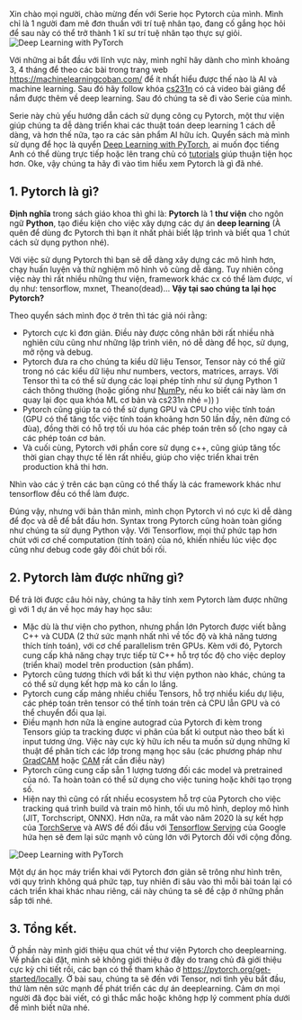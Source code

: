 Xin chào mọi người, chào mừng đến với Serie học Pytorch của mình. Mình chỉ là 1 người đam mê đơn thuần với trí tuệ nhân tạo, đang cố gắng học hỏi để sau này có thể trở thành 1 kĩ sư trí tuệ nhân tạo thực sự giỏi. 
![Deep Learning with PyTorch](https://images.viblo.asia/54c828ff-208c-4ff0-9877-5b9893826e36.png)

Với những ai bắt đầu với lĩnh vực này, mình nghĩ hãy dành cho mình khoảng 3, 4 tháng để theo các bài trong trang web https://machinelearningcoban.com/ để ít nhất hiểu được thế nào là AI và machine learning. Sau đó hãy follow khóa [cs231n](http://cs231n.stanford.edu/2017/) có cả video bài giảng để nắm được thêm về deep learning. Sau đó chúng ta sẽ đi vào Serie của mình.

Serie này chủ yếu hướng dẫn cách sử dụng công cụ Pytorch, một thư viện giúp chúng ta dễ dàng triển khai các thuật toán deep learning 1 cách dễ dàng, và hơn thế nữa, tạo ra các sản phẩm AI hữu ích. Quyển sách mà mình sử dụng để học là quyển [Deep Learning with PyTorch](https://pytorch.org/deep-learning-with-pytorch), ai muốn đọc tiếng Anh có thể dùng trực tiếp hoặc lên trang chủ có [tutorials](https://pytorch.org/tutorials/) giúp thuận tiện học hơn. Oke, vậy chúng ta hãy đi vào tìm hiểu xem Pytorch là gì đã nhé. 

## 1. Pytorch là gì?
**Định nghĩa** trong sách giáo khoa thì ghi là: **Pytorch** là 1 **thư viện** cho ngôn ngữ **Python**, tạo điều kiện cho việc xây dựng các dự án **deep learning** (À quên để dùng đc Pytorch thì bạn ít nhất phải biết lập trình và biết qua 1 chút cách sử dụng python nhé). 

Với việc sử dụng Pytorch thì bạn sẽ dễ dàng xây dựng các mô hình hơn, chạy huấn luyện và thử nghiệm mô hình vô cùng dễ dàng. Tuy nhiên công việc này thì rất nhiều những thư viện, framework khác cx có thể làm được, ví dụ như: tensorflow, mxnet, Theano(dead)... **Vậy tại sao chúng ta lại học Pytorch?**

Theo quyển sách mình đọc ở trên thì tác giả nói rằng:
- Pytorch cực kì đơn giản. Điều này được công nhân bởi rất nhiều nhà nghiên cứu cũng như những lập trình viên, nó dễ dàng để học, sử dụng, mở rộng và debug. 
- Pytorch đưa ra cho chúng ta kiểu dữ liệu Tensor, Tensor này có thể giữ trong nó các kiểu dữ liệu như numbers, vectors, matrices, arrays. Với Tensor thì ta có thể sử dụng các loại phép tính như sử dụng Python 1 cách thông thường (hoặc giống như [NumPy](https://numpy.org/), nếu ko biết cái này làm ơn quay lại đọc qua khóa ML cơ bản và cs231n nhé =)) )
- Pytorch cũng giúp ta có thể sử dụng GPU và CPU cho việc tính toán (GPU có thể tăng tốc việc tính toán khoảng hơn 50 lần đấy, nên đừng có đùa), đồng thời có hỗ trợ tối ưu hóa các phép toán trên số (cho ngay cả các phép toán cơ bản.
- Và cuối cùng, Pytorch với phần core sử dụng c++, cũng giúp tăng tốc thời gian chạy thực tế lên rất nhiều, giúp cho việc triển khai trên production khả thi hơn.

Nhìn vào các ý trên các bạn cũng có thể thấy là các framework khác như tensorflow đều có thể làm được.

 Đúng vậy, nhưng với bản thân mình, mình chọn Pytorch vì nó cực kì dễ dàng để đọc và dễ để bắt đầu hơn. Syntax trong Pytorch cũng hoàn toàn giống như chúng ta sử dụng Python vậy. Với Tensorflow, mọi thứ phức tạp hơn chút với cơ chế computation (tính toán) của nó, khiến nhiều lúc việc đọc cũng như debug code gây đôi chút bối rối.
##  2. Pytorch làm được những gì?
Để trả lời được câu hỏi này, chúng ta hãy tính xem Pytorch làm được những gì với 1 dự án về học máy hay học sâu:

- Mặc dù là thư viện cho python, nhưng phần lớn Pytorch được viết bằng C++ và CUDA (2 thứ sức mạnh nhất nhì về tốc độ và khả năng tương thích tính toán), với cơ chế parallelism trên GPUs. Kèm với đó, Pytorch cung cấp khả năng chạy trực tiếp từ C++ hỗ trợ tốc độ cho việc deploy (triển khai) model trên production (sản phẩm). 
- Pytorch cũng tương thích với bất kì thư viện python nào khác, chúng ta có thể sử dụng kết hợp mà ko cần lo lắng.
- Pytorch cung cấp mảng nhiều chiều Tensors, hỗ trợ nhiều kiểu dự liệu, các phép toán trên tensor có thể tính toán trên cả CPU lẫn GPU và có thể chuyển đổi qua lại. 
- Điều mạnh hơn nữa là engine autograd của Pytorch đi kèm trong Tensors giúp ta tracking được vi phân của bất kì output nào theo bất kì input tương ứng. Việc này cực kỳ hữu ích nếu ta muốn sử dụng những kĩ thuật để phân tích các lớp trong mạng học sâu (các phương pháp như [GradCAM](https://arxiv.org/pdf/1610.02391.pdf) hoặc [CAM](https://arxiv.org/pdf/1512.04150.pdf) rất cần điều này)
- Pytorch cũng cung cấp sẵn 1 lượng tương đối các model và pretrained của nó. Ta hoàn toàn có thể sử dụng cho việc tuning hoặc khởi tạo trọng số.
- Hiện nay thì cũng có rất nhiều ecosystem hỗ trợ của Pytorch cho việc tracking quá trình build và train mô hình, tối ưu mô hình, deploy mô hình (JIT, Torchscript, ONNX). Hơn nữa, ra mắt vào năm 2020 là sự kết hợp của [TorchServe](https://pytorch.org/serve/) và AWS để đối đầu với [Tensorflow Serving](https://www.tensorflow.org/tfx/guide/serving) của Google hứa hẹn sẽ đem lại sức mạnh vô cùng lớn với Pytorch đối với cộng đồng.

![Deep Learning with PyTorch](https://images.viblo.asia/829b51ec-3688-4544-8b2e-bd80c8d66531.png)

Một dự án học máy triển khai với Pytorch đơn giản sẽ trông như hình trên, với quy trình không quá phức tạp, tuy nhiên đi sâu vào thì mỗi bài toán lại có cách triển khai khác nhau riêng, cái này chúng ta sẽ đề cập ở những phần sắp tới nhé.

## 3. Tổng kết.
Ở phần này mình giới thiệu qua chút về thư viện Pytorch cho deeplearning. Về phần cài đặt, mình sẽ không giới thiệu ở đây do trang chủ đã giới thiệu cực kỳ chi tiết rồi, các bạn có thể tham khảo ở https://pytorch.org/get-started/locally. Ở bài sau, chúng ta sẽ đến với Tensor, nơi tình yêu bắt đầu, thứ làm nên sức mạnh để phát triển các dự án deeplearning. Cảm ơn mọi người đã đọc bài viết, có gì thắc mắc hoặc không hợp lý comment phía dưới để mình biết nữa nhé.